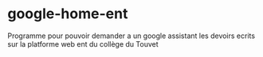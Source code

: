 # google-home-ent
Programme pour pouvoir demander a un google assistant les devoirs ecrits sur la platforme web ent du collège du Touvet
